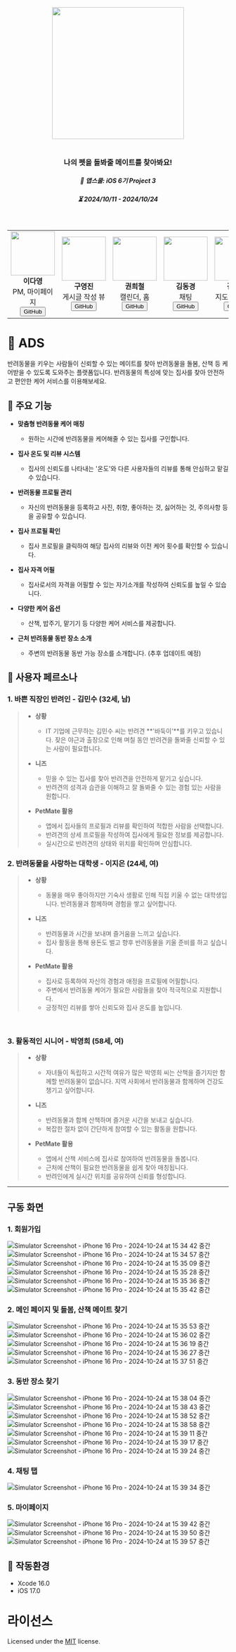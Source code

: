 <div align="center">
  <img src="https://github.com/user-attachments/assets/a8fcbe34-87c0-43e8-a493-3cf7cd5042c9" width="300" height="300"/>
</div>
<br />
<h3 align="center"> 나의 펫을 돌봐줄 메이트를 찾아봐요! </h1>
<h5 align="center"> 🦁 앱스쿨: iOS 6기 Project 3 </h1>
<h5 align="center"> ⏳ 2024/10/11 - 2024/10/24 </h5>
<br />

<div align="center">
  <table>
    <tr>
      <td align="center">
        <img src="https://github.com/dardardardardar.png" width="100" />
        <br />
        <strong>이다영</strong><br />
        PM, 마이페이지<br />
        <a href="https://github.com/dardardardardar"><button>GitHub</button></a>
      </td>
      <td align="center">
        <img src="https://github.com/skdmlp.png" width="100" />
        <br />
        <strong>구영진</strong><br />
        게시글 작성 뷰<br />
        <a href="https://github.com/skdmlp"><button>GitHub</button></a>
      </td>
       <td align="center">
        <img src="https://github.com/khc1104.png" width="100" />
        <br />
        <strong>권희철</strong><br />
        캘린더, 홈<br />
        <a href="https://github.com/khc1104"><button>GitHub</button></a>
      </td>
       <td align="center">
        <img src="https://github.com/dongykung.png" width="100" />
        <br />
        <strong>김동경</strong><br />
        채팅<br />
        <a href="https://github.com/dongykung"><button>GitHub</button></a>
      </td>
      <td align="center">
        <img src="https://github.com/gadisom.png" width="100" />
        <br />
        <strong>김정원</strong><br />
        지도, 장소검색<br />
        <a href="https://github.com/gadisom"><button>GitHub</button></a>
      </td>
      <td align="center">
        <img src="https://github.com/Hyeonjeong-Sim.png" width="100" />
        <br />
        <strong>심현정</strong><br />
        로그인, 메이트 돌봄<br />
        <a href="https://github.com/Hyeonjeong-Sim"><button>GitHub</button></a>
      </td>
    </tr>
  </table>
</div>

# 🎯 ADS
반려동물을 키우는 사람들이 신뢰할 수 있는 메이트를 찾아 반려동물을 돌봄, 산책 등 케어받을 수 있도록 도와주는 플랫폼입니다. 반려동물의 특성에 맞는 집사를 찾아 안전하고 편안한 케어 서비스를 이용해보세요.

## 🚀 주요 기능

- **맞춤형 반려동물 케어 매칭**
  - 원하는 시간에 반려동물을 케어해줄 수 있는 집사를 구인합니다.
  
- **집사 온도 및 리뷰 시스템**
  - 집사의 신뢰도를 나타내는 '온도'와 다른 사용자들의 리뷰를 통해 안심하고 맡길 수 있습니다.

- **반려동물 프로필 관리**
  - 자신의 반려동물을 등록하고 사진, 취향, 좋아하는 것, 싫어하는 것, 주의사항 등을 공유할 수 있습니다.

- **집사 프로필 확인**
  - 집사 프로필을 클릭하여 해당 집사의 리뷰와 이전 케어 횟수를 확인할 수 있습니다.

- **집사 자격 어필**
  - 집사로서의 자격을 어필할 수 있는 자기소개를 작성하여 신뢰도를 높일 수 있습니다.

- **다양한 케어 옵션**
  - 산책, 밥주기, 맡기기 등 다양한 케어 서비스를 제공합니다.

- **근처 반려동물 동반 장소 소개**
  - 주변의 반려동물 동반 가능 장소를 소개합니다. (추후 업데이트 예정)

## 👥 사용자 페르소나

### 1. 바쁜 직장인 반려인 - **김민수** (32세, 남)

> - **상황**
>   - IT 기업에 근무하는 김민수 씨는 반려견 **'바둑이'**를 키우고 있습니다. 잦은 야근과 출장으로 인해 며칠 동안 반려견을 돌봐줄 신뢰할 수 있는 사람이 필요합니다.
>   
> - **니즈**
>   - 믿을 수 있는 집사를 찾아 반려견을 안전하게 맡기고 싶습니다.
>   - 반려견의 성격과 습관을 이해하고 잘 돌봐줄 수 있는 경험 있는 사람을 원합니다.
>   
> - **PetMate 활용**
>   - 앱에서 집사들의 프로필과 리뷰를 확인하여 적합한 사람을 선택합니다.
>   - 반려견의 상세 프로필을 작성하여 집사에게 필요한 정보를 제공합니다.
>   - 실시간으로 반려견의 상태와 위치를 확인하며 안심합니다.

### 2. 반려동물을 사랑하는 대학생 - **이지은** (24세, 여)

> - **상황**
>    - 동물을 매우 좋아하지만 기숙사 생활로 인해 직접 키울 수 없는 대학생입니다. 반려동물과 함께하며 경험을 쌓고 싶어합니다.
>  
> - **니즈**
>   - 반려동물과 시간을 보내며 즐거움을 느끼고 싶습니다.
>   - 집사 활동을 통해 용돈도 벌고 향후 반려동물을 키울 준비를 하고 싶습니다.
> 
> - **PetMate 활용**
>   - 집사로 등록하여 자신의 경험과 애정을 프로필에 어필합니다.
>   - 주변에서 반려동물 케어가 필요한 사람들을 찾아 적극적으로 지원합니다.
>   - 긍정적인 리뷰를 쌓아 신뢰도와 집사 온도를 높입니다.
<br>

### 3. 활동적인 시니어 - **박영희** (58세, 여)

> - **상황**
>    - 자녀들이 독립하고 시간적 여유가 많은 박영희 씨는 산책을 즐기지만 함께할 반려동물이 없습니다. 지역 사회에서 반려동물과 함께하며 건강도 챙기고 싶어합니다.
> 
> - **니즈**
>    - 반려동물과 함께 산책하며 즐거운 시간을 보내고 싶습니다.
>    - 복잡한 절차 없이 간단하게 참여할 수 있는 활동을 원합니다.
> 
> - **PetMate 활용**
>   - 앱에서 산책 서비스에 집사로 참여하여 반려동물을 돌봅니다.
>   - 근처에 산책이 필요한 반려동물을 쉽게 찾아 매칭됩니다.
>   - 반려인에게 실시간 위치를 공유하여 신뢰를 형성합니다.

---

## 구동 화면
### 1. 회원가입
![Simulator Screenshot - iPhone 16 Pro - 2024-10-24 at 15 34 42 중간](https://github.com/user-attachments/assets/97ac78e4-5afe-455b-9272-0f5fc9839d92)![Simulator Screenshot - iPhone 16 Pro - 2024-10-24 at 15 34 57 중간](https://github.com/user-attachments/assets/e3646068-d332-4c5d-809f-344d8e0df9aa)![Simulator Screenshot - iPhone 16 Pro - 2024-10-24 at 15 35 09 중간](https://github.com/user-attachments/assets/1dc2b170-d84b-4f9a-96dd-cc1374244503)![Simulator Screenshot - iPhone 16 Pro - 2024-10-24 at 15 35 28 중간](https://github.com/user-attachments/assets/3929784f-abea-47a5-b15e-6a49065a47e2)![Simulator Screenshot - iPhone 16 Pro - 2024-10-24 at 15 35 36 중간](https://github.com/user-attachments/assets/c26146bd-6d7e-4992-ab0c-3f95657ff17e)![Simulator Screenshot - iPhone 16 Pro - 2024-10-24 at 15 35 42 중간](https://github.com/user-attachments/assets/cea6d87a-076c-4625-b8a3-71b5fe929cfb)


### 2. 메인 페이지 및 돌봄, 산책 메이트 찾기
![Simulator Screenshot - iPhone 16 Pro - 2024-10-24 at 15 35 53 중간](https://github.com/user-attachments/assets/8d92b50f-7cfc-4516-ad0f-810b578cf55c)![Simulator Screenshot - iPhone 16 Pro - 2024-10-24 at 15 36 02 중간](https://github.com/user-attachments/assets/4d5592be-f269-4fed-98d9-12a9fb801ca3)![Simulator Screenshot - iPhone 16 Pro - 2024-10-24 at 15 36 19 중간](https://github.com/user-attachments/assets/f84700e2-1709-4682-8e0c-2206470c800e)![Simulator Screenshot - iPhone 16 Pro - 2024-10-24 at 15 36 27 중간](https://github.com/user-attachments/assets/4002848c-1fa0-4410-aa81-b9bc5104c00f)![Simulator Screenshot - iPhone 16 Pro - 2024-10-24 at 15 37 51 중간](https://github.com/user-attachments/assets/05fe799a-c653-4a9d-b7de-590e91eb4dd7)

### 3. 동반 장소 찾기
![Simulator Screenshot - iPhone 16 Pro - 2024-10-24 at 15 38 04 중간](https://github.com/user-attachments/assets/8cd8b9ff-d909-4942-a308-8955ea7f6b50)![Simulator Screenshot - iPhone 16 Pro - 2024-10-24 at 15 38 43 중간](https://github.com/user-attachments/assets/57db2328-72b7-484a-9322-2a2048f52dbc)![Simulator Screenshot - iPhone 16 Pro - 2024-10-24 at 15 38 52 중간](https://github.com/user-attachments/assets/20e0db95-67a6-4e19-a6fa-b1a0f6781d01)![Simulator Screenshot - iPhone 16 Pro - 2024-10-24 at 15 38 58 중간](https://github.com/user-attachments/assets/611e4859-851b-4fae-869b-edc897781795)![Simulator Screenshot - iPhone 16 Pro - 2024-10-24 at 15 39 11 중간](https://github.com/user-attachments/assets/a656e933-a176-43cf-ad59-84dc11273be7)![Simulator Screenshot - iPhone 16 Pro - 2024-10-24 at 15 39 17 중간](https://github.com/user-attachments/assets/828cbd1f-dd48-4dc1-9ce0-de1b0f236b4a)![Simulator Screenshot - iPhone 16 Pro - 2024-10-24 at 15 39 24 중간](https://github.com/user-attachments/assets/79202132-d3d0-4c48-837e-09795964e9b6)

### 4. 채팅 탭
![Simulator Screenshot - iPhone 16 Pro - 2024-10-24 at 15 39 34 중간](https://github.com/user-attachments/assets/4e930433-84d0-4aa5-8863-8bc337f69329)

### 5. 마이페이지
![Simulator Screenshot - iPhone 16 Pro - 2024-10-24 at 15 39 42 중간](https://github.com/user-attachments/assets/667daef5-80b8-45a9-b495-164d7c0edb77)![Simulator Screenshot - iPhone 16 Pro - 2024-10-24 at 15 39 50 중간](https://github.com/user-attachments/assets/98568faa-a2b9-4b09-a2f1-4884c4267193)![Simulator Screenshot - iPhone 16 Pro - 2024-10-24 at 15 39 57 중간](https://github.com/user-attachments/assets/28118b59-5234-4ed9-8e57-1faaea8c1134)


















## 📝 작동환경
- Xcode 16.0
- iOS 17.0


# 라이선스
Licensed under the [MIT](LICENSE) license.
